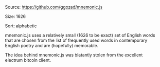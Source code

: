 Source: https://github.com/ggozad/mnemonic.js

Size: 1626

Sort: alphabetic

mnemonic.js uses a relatively small (1626 to be exact) set of English words that are chosen from the list of frequently used words in contemporary English poetry and are (hopefully) memorable.

The idea behind mnemonic.js was blatantly stolen from the excellent electrum bitcoin client.

